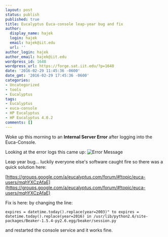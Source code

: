 ```yaml
---
layout: post
status: publish
published: true
title: Eucalyptus Euca-console leap-year bug and fix
author:
  display_name: hajek
  login: hajek
  email: hajek@iit.edu
  url: ''
author_login: hajek
author_email: hajek@iit.edu
wordpress_id: 1648
wordpress_url: https://forge.sat.iit.edu/?p=1648
date: '2016-02-29 11:45:36 -0600'
date_gmt: '2016-02-29 17:45:36 -0600'
categories:
- Uncategorized
- tools
- Eucalyptus
tags:
- Eucalyptus
- euca-console
- HP Eucalyptus
- HP Eucalyptus 4.0.2
comments: []
---
```

Woke up this morning to an **Internal Server Error** after logging into the Euca-Console.

Looking at the error logs this came up:
![*Error Message*](/assets/2016/02/desktop-1_002-768x432.png)

Leap year bug...  luckily everyone else's software caught fire so there was a quick solution here:

[https://groups.google.com/a/eucalyptus.com/forum/#!topic/euca-users/mqhYXCzAfaE](https://groups.google.com/a/eucalyptus.com/forum/#!topic/euca-users/mqhYXCzAfaE)

Fix is here: by changing the line: 

```expires = datetime.today().replace(year=2003)" to expires = datetime.today().replace(year=2016) in /usr/lib/python2.6/site-packages/Beaker-1.5.4-py2.6.egg/beaker/session.py ```

and restarted the console service and it works fine.
